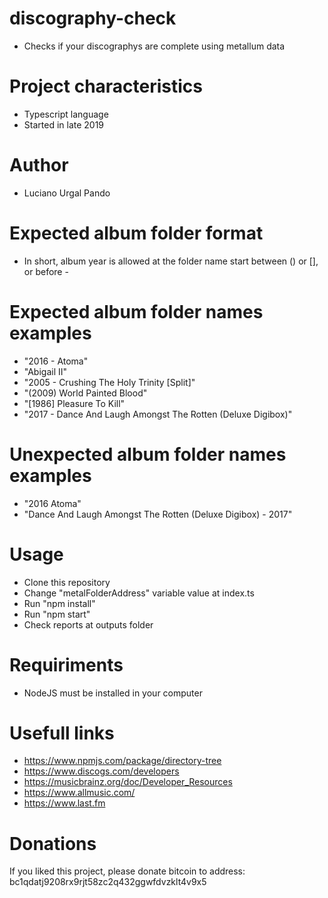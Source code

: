 # discography-check
- Checks if your discographys are complete using metallum data<br>

# Project characteristics
- Typescript language<br>
- Started in late 2019<br>

# Author
- Luciano Urgal Pando<br>

# Expected album folder format
- In short, album year is allowed at the folder name start between () or [], or before -<br>

# Expected album folder names examples
- "2016 - Atoma"<br>
- "Abigail II"<br>
- "2005 - Crushing The Holy Trinity [Split]"<br>
- "(2009) World Painted Blood"<br>
- "[1986] Pleasure To Kill"<br>
- "2017 - Dance And Laugh Amongst The Rotten (Deluxe Digibox)"<br>

# Unexpected album folder names examples
- "2016 Atoma"<br>
- "Dance And Laugh Amongst The Rotten (Deluxe Digibox) - 2017"<br>

# Usage
- Clone this repository <br>
- Change "metalFolderAddress" variable value at index.ts<br>
- Run "npm install"<br>
- Run "npm start"<br>
- Check reports at outputs folder<br>

# Requiriments
- NodeJS must be installed in your computer<br>

# Usefull links
- https://www.npmjs.com/package/directory-tree <br>
- https://www.discogs.com/developers <br>
- https://musicbrainz.org/doc/Developer_Resources <br>
- https://www.allmusic.com/ <br>
- https://www.last.fm <br>

# Donations
If you liked this project, please donate bitcoin to address:<br>
bc1qdatj9208rx9rjt58zc2q432ggwfdvzklt4v9x5
